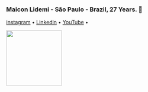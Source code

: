  ### Maicon Lidemi - São Paulo - Brazil, 27 Years. 🌟 

 [instagram](https://www.instagram.com/annderlau/) • [Linkedin](https://www.linkedin.com/in/maiconlidemi/) • [YouTube](https://www.youtube.com/channel/UCASWdZVjjDwVDtTXFna1HXg) •

<div>
  <a href="https://github.com/seu-usuário-aqui">
  <!-- <img height="300em"src="https://github-readme-stats.vercel.app/api/top-langs/?username=Annderlau&layout=compact&langs_count=7&theme=gotham"/> -->
  <img height="150em"src="https://github-readme-stats.vercel.app/api?username=Annderlau&show_icons=true&theme=white&include_all_commits=true&count_private=true"/>
  </div>


